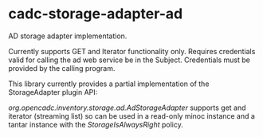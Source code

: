 # cadc-storage-adapter-ad
AD storage adapter implementation. 

Currently supports GET and Iterator functionality only. 
Requires credentials valid for calling the ad web service
be in the Subject. Credentials must be provided by the calling program.

This library currently provides a partial implementation of the StorageAdapter plugin API:

_org.opencadc.inventory.storage.ad.AdStorageAdapter_ 
supports get and iterator (streaming list) so can be used in a read-only minoc instance and a tantar instance with the 
_StorageIsAlwaysRight_ policy.
